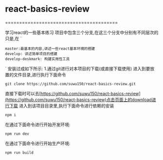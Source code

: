 # react-basics-review
======================================== 
       
学习react的一些基本练习
项目中包含三个分支,在这三个分支中分别有不同层次的只是,在
`
     
    master:最基本的内容,讲述一些react基本环境的搭建
    develop: 讲述简单项目的搭建
    develop-deskmark: 构建实用性工具
`
安装过成如下所示:
1.通过git进行对本项目的下载(或直接下载使用)
进入到要放置的文件目录,进行执行下面命令
```
git clone https://github.com/suwu150/react-basics-review.git
```
直接下载时可以去[https://github.com/suwu150/react-basics-review](https://github.com/suwu150/react-basics-review)点击页面上的download进行下载
进入到该项目目录里,执行下面命令进行依赖的安装
```
npm i
```
在通过下面命令进行开始开发环境:
```
npm run dev 
```
在通过下面命令进行开始生产环境:
```
npm run build 
```